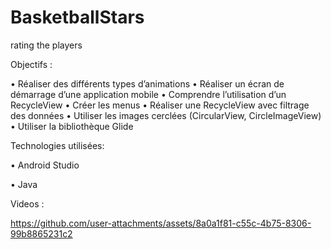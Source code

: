 # BasketballStars
 rating the players 

Objectifs :

•	Réaliser des différents types d’animations
•	Réaliser un écran de démarrage d’une application mobile
•	Comprendre l’utilisation d’un RecycleView
•	Créer les menus
•	Réaliser une RecycleView avec filtrage des données
•	Utiliser les images cerclées (CircularView, CircleImageView)
•	Utiliser la bibliothèque Glide


Technologies utilisées:

• Android Studio 

• Java

Videos :


https://github.com/user-attachments/assets/8a0a1f81-c55c-4b75-8306-99b8865231c2



